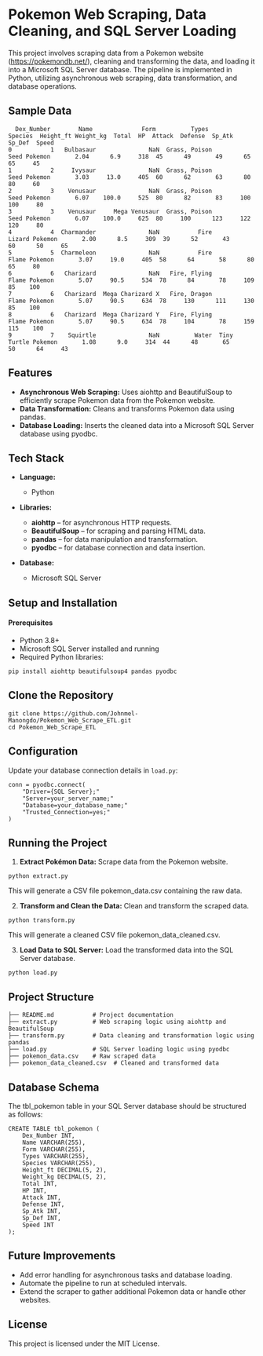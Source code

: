 # Pokemon Web Scraping, Data Cleaning, and SQL Server Loading

This project involves scraping data from a Pokemon website (https://pokemondb.net/), cleaning and transforming the data, and loading it into a Microsoft SQL Server database. The pipeline is implemented in Python, utilizing asynchronous web scraping, data transformation, and database operations.

## Sample Data

```
  Dex_Number        Name              Form          Types              Species  Height_ft Weight_kg  Total  HP  Attack  Defense  Sp_Atk  Sp_Def  Speed
0           1   Bulbasaur               NaN  Grass, Poison         Seed Pokemon       2.04      6.9     318  45      49       49      65      65     45
1           2     Ivysaur               NaN  Grass, Poison         Seed Pokemon       3.03     13.0     405  60      62       63      80      80     60
2           3    Venusaur               NaN  Grass, Poison         Seed Pokemon       6.07    100.0     525  80      82       83     100     100     80
3           3    Venusaur     Mega Venusaur  Grass, Poison         Seed Pokemon       6.07    100.0     625  80     100      123     122     120     80
4           4  Charmander               NaN           Fire       Lizard Pokemon       2.00      8.5     309  39      52       43      60      50     65
5           5  Charmeleon               NaN           Fire        Flame Pokemon       3.07     19.0     405  58      64       58      80      65     80
6           6   Charizard               NaN   Fire, Flying        Flame Pokemon       5.07     90.5     534  78      84       78     109      85    100
7           6   Charizard  Mega Charizard X   Fire, Dragon        Flame Pokemon       5.07     90.5     634  78     130      111     130      85    100
8           6   Charizard  Mega Charizard Y   Fire, Flying        Flame Pokemon       5.07     90.5     634  78     104       78     159     115    100
9           7    Squirtle               NaN          Water  Tiny Turtle Pokemon       1.08      9.0     314  44      48       65      50      64     43
```

## Features
- **Asynchronous Web Scraping:** Uses aiohttp and BeautifulSoup to efficiently scrape Pokemon data from the Pokemon website.
- **Data Transformation:** Cleans and transforms Pokemon data using pandas.
- **Database Loading:** Inserts the cleaned data into a Microsoft SQL Server database using pyodbc.

## Tech Stack
- **Language:**
  - Python

- **Libraries:**
  - **aiohttp** – for asynchronous HTTP requests.
  - **BeautifulSoup** – for scraping and parsing HTML data.
  - **pandas** – for data manipulation and transformation.
  - **pyodbc** – for database connection and data insertion.
- **Database:**
  - Microsoft SQL Server

## Setup and Installation

#### Prerequisites
- Python 3.8+
- Microsoft SQL Server installed and running
- Required Python libraries:

```
pip install aiohttp beautifulsoup4 pandas pyodbc
```

## Clone the Repository

```
git clone https://github.com/Johnmel-Manongdo/Pokemon_Web_Scrape_ETL.git
cd Pokemon_Web_Scrape_ETL
```

## Configuration

Update your database connection details in `load.py`:

```
conn = pyodbc.connect(
    "Driver={SQL Server};"
    "Server=your_server_name;"
    "Database=your_database_name;"
    "Trusted_Connection=yes;"
)
```

## Running the Project

1. **Extract Pokémon Data:** Scrape data from the Pokemon website.

```python extract.py```

  This will generate a CSV file pokemon_data.csv containing the raw data.

2. **Transform and Clean the Data:** Clean and transform the scraped data.

```python transform.py```

  This will generate a cleaned CSV file pokemon_data_cleaned.csv.

3. **Load Data to SQL Server:** Load the transformed data into the SQL Server database.

```python load.py```

## Project Structure

```
├── README.md           # Project documentation
├── extract.py          # Web scraping logic using aiohttp and BeautifulSoup
├── transform.py        # Data cleaning and transformation logic using pandas
├── load.py             # SQL Server loading logic using pyodbc
├── pokemon_data.csv    # Raw scraped data
├── pokemon_data_cleaned.csv  # Cleaned and transformed data
```

## Database Schema

The tbl_pokemon table in your SQL Server database should be structured as follows:

```
CREATE TABLE tbl_pokemon (
    Dex_Number INT,
    Name VARCHAR(255),
    Form VARCHAR(255),
    Types VARCHAR(255),
    Species VARCHAR(255),
    Height_ft DECIMAL(5, 2),
    Weight_kg DECIMAL(5, 2),
    Total INT,
    HP INT,
    Attack INT,
    Defense INT,
    Sp_Atk INT,
    Sp_Def INT,
    Speed INT
);
```

## Future Improvements

- Add error handling for asynchronous tasks and database loading.
- Automate the pipeline to run at scheduled intervals.
- Extend the scraper to gather additional Pokemon data or handle other websites.

## License

This project is licensed under the MIT License.






